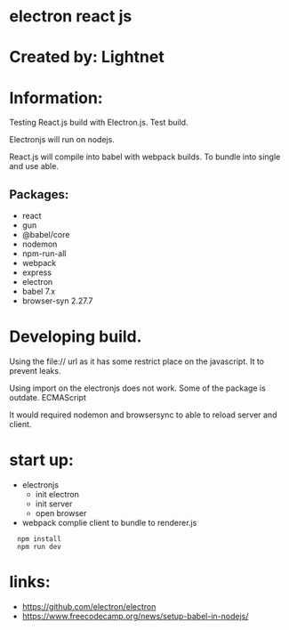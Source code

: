 # electron react js

# Created by: Lightnet

# Information:
  Testing React.js build with Electron.js. Test build.

  Electronjs will run on nodejs.

  React.js will compile into babel with webpack builds. To bundle into single and use able.

## Packages:
 - react
 - gun
 - @babel/core
 - nodemon
 - npm-run-all
 - webpack 
 - express
 - electron
 - babel 7.x
 - browser-syn 2.27.7

# Developing build.
  Using the file:// url as it has some restrict place on the javascript. It to prevent leaks.

  Using import on the electronjs does not work. Some of the package is outdate. ECMAScript

  It would required nodemon and browsersync to able to reload server and client.

# start up:
- electronjs
  - init electron
  - init server
  - open browser
- webpack complie client to bundle to renderer.js

```
  npm install
  npm run dev
```


# links:
- https://github.com/electron/electron
- https://www.freecodecamp.org/news/setup-babel-in-nodejs/